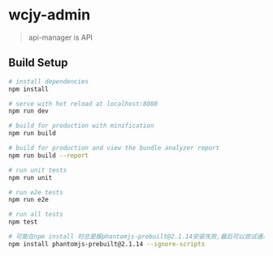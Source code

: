 # wcjy-admin

> api-manager is API

## Build Setup

``` bash
# install dependencies
npm install

# serve with hot reload at localhost:8080
npm run dev

# build for production with minification
npm run build

# build for production and view the bundle analyzer report
npm run build --report

# run unit tests
npm run unit

# run e2e tests
npm run e2e

# run all tests
npm test
```

``` bash
# 可能在npm install 时总是报phantomjs-prebuilt@2.1.14安装失败,最后可以尝试通过以下命令安装成功：
npm install phantomjs-prebuilt@2.1.14 --ignore-scripts
```
